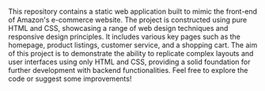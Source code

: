
This repository contains a static web application built to mimic the front-end of Amazon's e-commerce website.
The project is constructed using pure HTML and CSS, showcasing a range of web design techniques and responsive design principles. 
It includes various key pages such as the homepage, product listings, customer service, and a shopping cart.
The aim of this project is to demonstrate the ability to replicate complex layouts and user interfaces using only HTML and CSS, providing a solid foundation for further development with backend functionalities. Feel free to explore the code or suggest some improvements!







